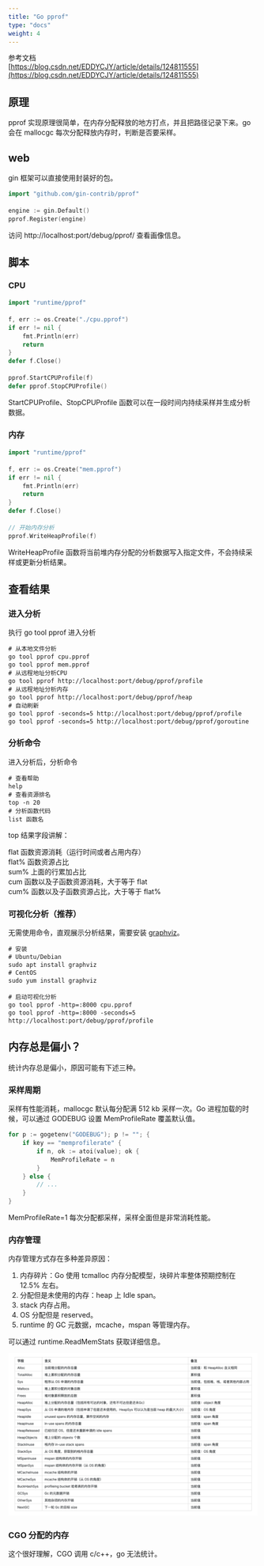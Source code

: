 ```yaml
---
title: "Go pprof"
type: "docs"
weight: 4
---
```


参考文档  
[https://blog.csdn.net/EDDYCJY/article/details/124811555](https://blog.csdn.net/EDDYCJY/article/details/124811555)

## 原理

pprof 实现原理很简单，在内存分配释放的地方打点，并且把路径记录下来。go 会在 mallocgc 每次分配释放内存时，判断是否要采样。

## web

gin 框架可以直接使用封装好的包。

```go
import "github.com/gin-contrib/pprof"

engine := gin.Default()
pprof.Register(engine)
```

访问 http://localhost:port/debug/pprof/ 查看画像信息。

## 脚本

### CPU

```go
import "runtime/pprof"

f, err := os.Create("./cpu.pprof")
if err != nil {
	fmt.Println(err)
	return
}
defer f.Close()

pprof.StartCPUProfile(f)
defer pprof.StopCPUProfile()
```

StartCPUProfile、StopCPUProfile 函数可以在一段时间内持续采样并生成分析数据。

### 内存

```go
import "runtime/pprof"

f, err := os.Create("mem.pprof")
if err != nil {
	fmt.Println(err)
    return
}
defer f.Close()

// 开始内存分析
pprof.WriteHeapProfile(f)
```

WriteHeapProfile 函数将当前堆内存分配的分析数据写入指定文件，不会持续采样或更新分析结果。

## 查看结果

### 进入分析

执行 go tool pprof 进入分析

```shell
# 从本地文件分析
go tool pprof cpu.pprof
go tool pprof mem.pprof
# 从远程地址分析CPU
go tool pprof http://localhost:port/debug/pprof/profile
# 从远程地址分析内存
go tool pprof http://localhost:port/debug/pprof/heap
# 自动刷新
go tool pprof -seconds=5 http://localhost:port/debug/pprof/profile
go tool pprof -seconds=5 http://localhost:port/debug/pprof/goroutine
```

### 分析命令

进入分析后，分析命令

```shell
# 查看帮助
help
# 查看资源排名
top -n 20
# 分析函数代码
list 函数名
```

top 结果字段讲解：

flat 函数资源消耗（运行时间或者占用内存）  
flat% 函数资源占比  
sum% 上面的行累加占比  
cum 函数以及子函数资源消耗，大于等于 flat  
cum% 函数以及子函数资源占比，大于等于 flat%

### 可视化分析（推荐）

无需使用命令，直观展示分析结果，需要安装 [graphviz](https://graphviz.org/download/)。

```shell
# 安装
# Ubuntu/Debian
sudo apt install graphviz
# CentOS
sudo yum install graphviz

# 启动可视化分析
go tool pprof -http=:8000 cpu.pprof
go tool pprof -http=:8000 -seconds=5 http://localhost:port/debug/pprof/profile
```

## 内存总是偏小？

统计内存总是偏小，原因可能有下述三种。

### 采样周期

采样有性能消耗，mallocgc 默认每分配满 512 kb 采样一次。Go 进程加载的时候，可以通过 GODEBUG 设置 MemProfileRate 覆盖默认值。

```go
for p := gogetenv("GODEBUG"); p != ""; {
    if key == "memprofilerate" {
        if n, ok := atoi(value); ok {
            MemProfileRate = n
        }
    } else {
        // ...
    }
}
```

MemProfileRate=1 每次分配都采样，采样全面但是非常消耗性能。

### 内存管理

内存管理方式存在多种差异原因：

1. 内存碎片：Go 使用 tcmalloc 内存分配模型，块碎片率整体预期控制在 12.5% 左右。
2. 分配但是未使用的内存：heap 上 Idle span。
3. stack 内存占用。
4. OS 分配但是 reserved。
5. runtime 的 GC 元数据，mcache，mspan 等管理内存。

可以通过 runtime.ReadMemStats 获取详细信息。

![ReadMemStats](ReadMemStats.png)

### CGO 分配的内存

这个很好理解，CGO 调用 c/c++，go 无法统计。
